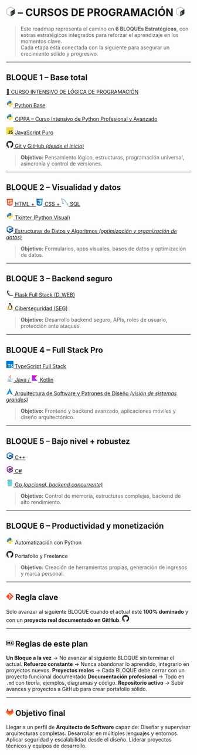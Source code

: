 
# <img src="https://raw.githubusercontent.com/devicons/devicon/master/icons/bash/bash-original.svg" width="25"/>  – CURSOS DE PROGRAMACIÓN <img src="https://raw.githubusercontent.com/devicons/devicon/master/icons/bash/bash-original.svg" width="25"/>


> Este roadmap representa el camino en **6 BLOQUEs Estratégicos**, con extras estratégicos integrados para reforzar el aprendizaje en los momentos clave.  
Cada etapa está conectada con la siguiente para asegurar un crecimiento sólido y progresivo.

---

## **BLOQUE 1 – Base total** 

[🧠 CURSO INTENSIVO DE LÓGICA DE PROGRAMACIÓN](https://github.com/GaboEI/Gabo/blob/main/PROYECTOS_DE_CURSOS_PROGRAMACION/CURSOS_DE_PROGRAMACION/curso_logica_programacion_riguroso.md)

[<img src="https://raw.githubusercontent.com/devicons/devicon/master/icons/python/python-original.svg" width="20"/> Python Base](https://github.com/GaboEI/Gabo/blob/main/PROYECTOS_DE_CURSOS_PROGRAMACION/CURSOS_DE_PROGRAMACION/Curso_intencivo_para_aprrender_programacion_(U%CC%81ltimaAtulizacion_02_08_2025).md)

[<img src="https://raw.githubusercontent.com/devicons/devicon/master/icons/python/python-original.svg" width="20"/> CIPPA – Curso Intensivo de Python Profesional y Avanzado](https://github.com/GaboEI/Gabo/blob/main/PROYECTOS_DE_CURSOS_PROGRAMACION/CURSOS_DE_PROGRAMACION/curso_intensivo_python_profesional_cippa.md)

[<img src="https://raw.githubusercontent.com/devicons/devicon/master/icons/javascript/javascript-original.svg" width="20"/> JavaScript Puro](https://github.com/GaboEI/Gabo/blob/main/PROYECTOS_DE_CURSOS_PROGRAMACION/CURSOS_DE_PROGRAMACION/CURSO%20INTENSIVO%20JAVASCRIPT.md)

[<img src="https://raw.githubusercontent.com/devicons/devicon/master/icons/github/github-original.svg" width="20"/> Git y GitHub *(desde el inicio)*](https://github.com/GaboEI/Gabo/blob/main/PROYECTOS_DE_CURSOS_PROGRAMACION/CURSOS_DE_PROGRAMACION/CURSO%20INTENSIVO%20DE%20GIT%20Y%20GITHUB.md)  

> **Objetivo:** Pensamiento lógico, estructuras, programación universal, asincronía y control de versiones.

---

## **BLOQUE 2 – Visualidad y datos**

[<img src="https://raw.githubusercontent.com/devicons/devicon/master/icons/html5/html5-original.svg" width="20"/> HTML + <img src="https://raw.githubusercontent.com/devicons/devicon/master/icons/css3/css3-original.svg" width="20"/> CSS + <img src="https://raw.githubusercontent.com/devicons/devicon/master/icons/mysql/mysql-original.svg" width="20"/> SQL](https://github.com/GaboEI/Gabo/blob/main/PROYECTOS_DE_CURSOS_PROGRAMACION/CURSOS_DE_PROGRAMACION/CURSO%20INTENSIVO%20HTML%2C%20CSS%20y%20SQL.txt)  

[<img src="https://raw.githubusercontent.com/devicons/devicon/master/icons/python/python-original.svg" width="20"/> Tkinter (Python Visual)](https://github.com/GaboEI/Gabo/blob/main/PROYECTOS_DE_CURSOS_PROGRAMACION/CURSOS_DE_PROGRAMACION/CURSO%20INTENSIVO%20DE%20TKINTER.txt)  

[<img src="https://raw.githubusercontent.com/devicons/devicon/master/icons/cplusplus/cplusplus-original.svg" width="20"/> Estructuras de Datos y Algoritmos *(optimización y organización de datos)*](https://github.com/GaboEI/Gabo/blob/main/PROYECTOS_DE_CURSOS_PROGRAMACION/CURSOS_DE_PROGRAMACION/CURSO%20INTENSIVO%20DE%20ESTRUCTURAS%20DE%20DATOS%20Y%20ALGORITMOS.txt)  

> **Objetivo:** Formularios, apps visuales, bases de datos y optimización de datos.

---

## **BLOQUE 3 – Backend seguro**

[<img src="https://raw.githubusercontent.com/devicons/devicon/master/icons/flask/flask-original.svg" width="20"/> Flask Full Stack (D_WEB)](https://github.com/GaboEI/Gabo/blob/main/PROYECTOS_DE_CURSOS_PROGRAMACION/CURSOS_DE_PROGRAMACION/CURSO%20DE%20DESAROLLO%20WEB.txt)

[<img src="https://raw.githubusercontent.com/devicons/devicon/master/icons/linux/linux-original.svg" width="20"/> Ciberseguridad (SEG)](https://github.com/GaboEI/Gabo/blob/main/PROYECTOS_DE_CURSOS_PROGRAMACION/CURSOS_DE_PROGRAMACION/CURSO%20INTENSIVO%20DE%20SEGURIDAD%20INFORM%C3%81TICA%20Y%20CIBERSEGURIDAD.txt)  

> **Objetivo:** Desarrollo backend seguro, APIs, roles de usuario, protección ante ataques.

---

## **BLOQUE 4 – Full Stack Pro**

[<img src="https://raw.githubusercontent.com/devicons/devicon/master/icons/typescript/typescript-original.svg" width="20"/> TypeScript Full Stack](https://github.com/GaboEI/Gabo/blob/main/PROYECTOS_DE_CURSOS_PROGRAMACION/CURSOS_DE_PROGRAMACION/TS%20CURSO%20NTENSIVO%20FULL%20STACK%20PRO.txt)  

[<img src="https://raw.githubusercontent.com/devicons/devicon/master/icons/java/java-original.svg" width="20"/> Java / <img src="https://raw.githubusercontent.com/devicons/devicon/master/icons/kotlin/kotlin-original.svg" width="20"/> Kotlin](https://github.com/GaboEI/Gabo/blob/main/PROYECTOS_DE_CURSOS_PROGRAMACION/CURSOS_DE_PROGRAMACION/CURSO%20INTENSIVO%20JAVA%20KOTLIN.txt)  

[<img src="https://raw.githubusercontent.com/devicons/devicon/master/icons/archlinux/archlinux-original.svg" width="20"/> Arquitectura de Software y Patrones de Diseño *(visión de sistemas grandes)*](https://github.com/GaboEI/Gabo/blob/main/PROYECTOS_DE_CURSOS_PROGRAMACION/CURSOS_DE_PROGRAMACION/CURSO%20INTENSIVO%20DE%20ARQUITECTURA%20DE%20SOFTWARE%20Y%20PATRONES%20DE%20DISE%C3%91O.txt)  

> **Objetivo:** Frontend y backend avanzado, aplicaciones móviles y diseño arquitectónico.

---

## **BLOQUE 5 – Bajo nivel + robustez**
 
[<img src="https://raw.githubusercontent.com/devicons/devicon/master/icons/cplusplus/cplusplus-original.svg" width="20"/> C++](https://github.com/GaboEI/Gabo/blob/main/PROYECTOS_DE_CURSOS_PROGRAMACION/CURSOS_DE_PROGRAMACION/CURSO%20INTENSIVO%20DE%20C%2B%2B.txt)

[<img src="https://raw.githubusercontent.com/devicons/devicon/master/icons/csharp/csharp-original.svg" width="20"/> C#](https://github.com/GaboEI/Gabo/blob/main/PROYECTOS_DE_CURSOS_PROGRAMACION/CURSOS_DE_PROGRAMACION/CURSO%20INTENSIVO%20DE%20C%23.txt)

[<img src="https://raw.githubusercontent.com/devicons/devicon/master/icons/go/go-original.svg" width="20"/> Go *(opcional, backend concurrente)*](https://github.com/GaboEI/Gabo/blob/main/PROYECTOS_DE_CURSOS_PROGRAMACION/CURSOS_DE_PROGRAMACION/CURSO%20INTENSIVO%20DE%20GO.txt)  

> **Objetivo:** Control de memoria, estructuras complejas, backend de alto rendimiento.

---

## **BLOQUE 6 – Productividad y monetización**

<img src="https://raw.githubusercontent.com/devicons/devicon/master/icons/python/python-original.svg" width="20"/> Automatización con Python  

<img src="https://raw.githubusercontent.com/devicons/devicon/master/icons/github/github-original.svg" width="20"/> Portafolio y Freelance
 
> **Objetivo:** Creación de herramientas propias, generación de ingresos y marca personal.

---

## <img src="https://raw.githubusercontent.com/devicons/devicon/master/icons/git/git-original.svg" width="20"/> Regla clave


Solo avanzar al siguiente BLOQUE cuando el actual esté **100% dominado** y con un **proyecto real documentado en GitHub**. <img src="https://raw.githubusercontent.com/devicons/devicon/master/icons/github/github-original.svg" width="20"/>

---

## <img src="https://raw.githubusercontent.com/devicons/devicon/master/icons/markdown/markdown-original.svg" width="20"/> Reglas de este plan


**Un Bloque a la vez** → No avanzar al siguiente BLOQUE sin terminar el actual. **Refuerzo constante** → Nunca abandonar lo aprendido, integrarlo en proyectos nuevos. **Proyectos reales** → Cada BLOQUE debe cerrar con un proyecto funcional documentado.**Documentación profesional** → Todo en `.md` con teoría, ejemplos, diagramas y código. **Repositorio activo** → Subir avances y proyectos a GitHub para crear portafolio sólido.

---

## <img src="https://raw.githubusercontent.com/devicons/devicon/master/icons/gitlab/gitlab-original.svg" width="20"/> Objetivo final

Llegar a un perfil de **Arquitecto de Software** capaz de: Diseñar y supervisar arquitecturas completas. Desarrollar en múltiples lenguajes y entornos. Aplicar seguridad y escalabilidad desde el diseño. Liderar proyectos técnicos y equipos de desarrollo.
